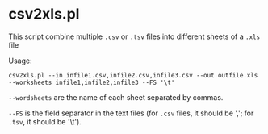 # csv2xls.pl
This script combine multiple `.csv` or `.tsv` files into different sheets of a `.xls` file

Usage:

`csv2xls.pl --in infile1.csv,infile2.csv,infile3.csv --out outfile.xls --worksheets infile1,infile2,infile3 --FS '\t'`

`--wordsheets` are the name of each sheet separated by commas.

`--FS` is the field separator in the text files (for `.csv` files, it should be ','; for `.tsv`, it should be '\t').
